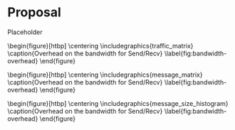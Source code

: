 # Proposal

Placeholder

\begin{figure}[htbp]
    \centering
    \includegraphics{traffic_matrix}
    \caption{Overhead on the bandwidth for Send/Recv}
    \label{fig:bandwidth-overhead}
\end{figure}

\begin{figure}[htbp]
    \centering
    \includegraphics{message_matrix}
    \caption{Overhead on the bandwidth for Send/Recv}
    \label{fig:bandwidth-overhead}
\end{figure}

\begin{figure}[htbp]
    \centering
    \includegraphics{message_size_histogram}
    \caption{Overhead on the bandwidth for Send/Recv}
    \label{fig:bandwidth-overhead}
\end{figure}
